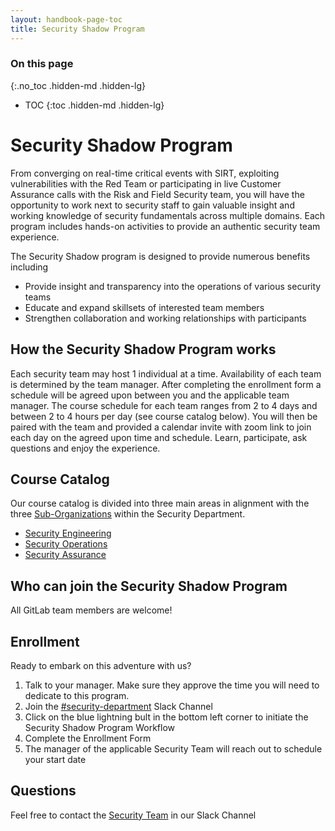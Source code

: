 ```yaml
---
layout: handbook-page-toc
title: Security Shadow Program
---
```


### On this page
{:.no_toc .hidden-md .hidden-lg}

- TOC
{:toc .hidden-md .hidden-lg}

# Security Shadow Program

From converging on real-time critical events with SIRT, exploiting vulnerabilities with the Red Team or participating in live Customer Assurance calls with the Risk and Field Security team, you will have the opportunity to work next to security staff to gain valuable insight and working knowledge of security fundamentals across multiple domains. Each program includes hands-on activities to provide an authentic security team experience.

The Security Shadow program is designed to provide numerous benefits including

- Provide insight and transparency into the operations of various security teams
- Educate and expand skillsets of interested team members
- Strengthen collaboration and working relationships with participants

## How the Security Shadow Program works

Each security team may host 1 individual at a time.  Availability of each team is determined by the team manager.  After completing the enrollment form a schedule will be agreed upon between you and the applicable team manager.  The course schedule for each team ranges from 2 to 4 days and between 2 to 4 hours per day (see course catalog below).  You will then be paired with the team and provided a calendar invite with zoom link to join each day on the agreed upon time and schedule.  Learn, participate, ask questions and enjoy the experience.

## Course Catalog

Our course catalog is divided into three main areas in alignment with the three [Sub-Organizations](/handbook/security/#department-structure) within the Security Department.

- [Security Engineering](/handbook/security/security-shadow-sec-eng-res.html)
- [Security Operations](/handbook/security/security-operations/sirt/security-shadow-security-operations.html)
- [Security Assurance](/handbook/security/security-shadow-security-assurance.html)

## Who can join the Security Shadow Program

All GitLab team members are welcome!

## Enrollment

Ready to embark on this adventure with us?

1. Talk to your manager. Make sure they approve the time you will need to dedicate to this program.
1. Join the [#security-department](https://gitlab.slack.com/archives/CM74JMLTU) Slack Channel
1. Click on the blue lightning bult in the bottom left corner to initiate the Security Shadow Program Workflow
1. Complete the Enrollment Form
1. The manager of the applicable Security Team will reach out to schedule your start date

## Questions

Feel free to contact the [Security Team](https://gitlab.slack.com/archives/CM74JMLTU) in our Slack Channel
